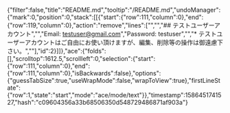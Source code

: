 {"filter":false,"title":"README.md","tooltip":"/README.md","undoManager":{"mark":0,"position":0,"stack":[[{"start":{"row":111,"column":0},"end":{"row":119,"column":0},"action":"remove","lines":["","","## テストユーザーアカウント","","Email: testuser@gmail.com","Password: testuser","","* テストユーザーアカウントはご自由にお使い頂けますが、編集、削除等の操作は御遠慮下さい。",""],"id":2}]]},"ace":{"folds":[],"scrolltop":1612.5,"scrollleft":0,"selection":{"start":{"row":111,"column":0},"end":{"row":111,"column":0},"isBackwards":false},"options":{"guessTabSize":true,"useWrapMode":false,"wrapToView":true},"firstLineState":{"row":1,"state":"start","mode":"ace/mode/text"}},"timestamp":1586451741527,"hash":"c09604356a33b68506350d548729486871af903a"}